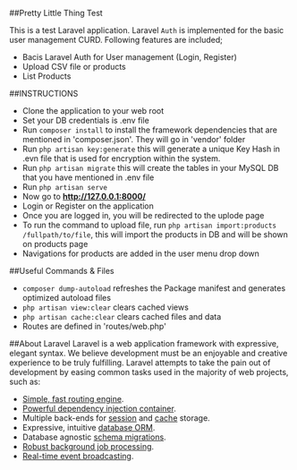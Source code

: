 
##Pretty Little Thing Test

This is a test Laravel application. Laravel `Auth` is implemented for the basic user management CURD. Following features are included;

- Bacis Laravel Auth for User management (Login, Register)
- Upload CSV file or products
- List Products

##INSTRUCTIONS
- Clone the application to your web root
- Set your DB credentials is .env file
- Run `composer install` to install the framework dependencies that are mentioned in 'composer.json'. They will go in 'vendor' folder
- Run `php artisan key:generate` this will generate a unique Key Hash in .evn file that is used for encryption within the system.
- Run `php artisan migrate` this will create the tables in your MySQL DB that you have mentioned in .env file
- Run `php artisan serve`
- Now go to **http://127.0.0.1:8000/**
- Login or Register on the application
- Once you are logged in, you will be redirected to the uplode page
- To run the command to upload file, run `php artisan import:products /fullpath/to/file`, this will import the products in DB and will be shown on products page
- Navigations for products are added in the user menu drop down

##Useful Commands & Files
- `composer dump-autoload` refreshes the Package manifest and generates optimized autoload files
- `php artisan view:clear` clears cached views
- `php artisan cache:clear` clears cached files and data
- Routes are defined in 'routes/web.php'

##About Laravel
Laravel is a web application framework with expressive, elegant syntax. We believe development must be an enjoyable and creative experience to be truly fulfilling. Laravel attempts to take the pain out of development by easing common tasks used in the majority of web projects, such as:

- [Simple, fast routing engine](https://laravel.com/docs/routing).
- [Powerful dependency injection container](https://laravel.com/docs/container).
- Multiple back-ends for [session](https://laravel.com/docs/session) and [cache](https://laravel.com/docs/cache) storage.
- Expressive, intuitive [database ORM](https://laravel.com/docs/eloquent).
- Database agnostic [schema migrations](https://laravel.com/docs/migrations).
- [Robust background job processing](https://laravel.com/docs/queues).
- [Real-time event broadcasting](https://laravel.com/docs/broadcasting).